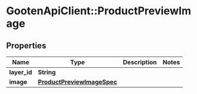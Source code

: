 # GootenApiClient::ProductPreviewImage

## Properties
Name | Type | Description | Notes
------------ | ------------- | ------------- | -------------
**layer_id** | **String** |  | 
**image** | [**ProductPreviewImageSpec**](ProductPreviewImageSpec.md) |  | 



